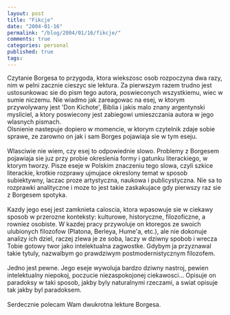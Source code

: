 ```yaml
---
layout: post
title: "Fikcje"
date: "2004-01-16"
permalink: "/blog/2004/01/16/fikcje/"
comments: true
categories: personal
published: true
tags: 
---
```


Czytanie Borgesa to przygoda, ktora wiekszosc osob rozpoczyna dwa razy, nim w pelni zacznie cieszyc sie lektura. Za pierwszym razem trudno jest ustosunkowac sie do pism tego autora, poswieconych wszystkiemu, wiec w sumie niczemu. Nie wiadmo jak zareagowac na esej, w ktorym przywolywany jest 'Don Kichote', Biblia i jakis malo znany argentynski mysliciel, a ktory poswiecony jest zabiegowi umieszczania autora w jego wlasnych pismach.<br />Olsnienie nastepuje dopiero w momencie, w ktorym czytelnik zdaje sobie sprawe, ze zarowno on jak i sam Borges pojawiaja sie w tym eseju.<br /><br />Wlasciwie nie wiem, czy esej to odpowiednie slowo. Problemy z Borgesem pojawiaja sie juz przy probie okreslenia formy i gatunku literackiego, w ktorym tworzy. Pisze eseje w Polskim znaczeniu tego slowa, czyli szkice literackie, krotkie rozprawy ujmujace okreslony temat w sposob subiektywny, laczac proze artystyczna, naukowa i publicystyczna. Nie sa to rozprawki analityczne i moze to jest takie zaskakujace gdy pierwszy raz sie z Borgesem spotyka.<br /><br />Kazdy jego esej jest zamknieta caloscia, ktora wpasowuje sie w ciekawy sposob w przerozne konteksty: kulturowe, historyczne, filozoficzne, a rowniez osobiste. W kazdej pracy przywoluje on ktoregos ze swoich ulubionych filozofow (Platona, Berleya, Hume'a, etc.), ale nie dokonuje analizy ich dziel, raczej zlewa je ze soba, laczy w dziwny spobob i wrecza Tobie gotowy twor jako intelektualna zagwostke. Gdybym ja przyznawal takie tytuly, nazwalbym go prawdziwym postmodernistycznym filozofem.<br /><br />Jedno jest pewne. Jego eseje wywoluja bardzo dziwny nastroj, pewien intelektualny niepokoj, poczucie niezaspokojonej ciekawosci... Opisuje on paradoksy w taki sposob, jakby byly naturalnymi rzeczami, a swiat opisuje tak jakby byl paradoksem.<br /><br />Serdecznie polecam Wam dwukrotna lekture Borgesa.